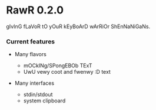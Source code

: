 # RawR 0.2.0
gIvInG fLaVoR tO yOuR kEyBoArD wArRiOr ShEnNaNiGaNs.

### Current features
  * Many flavors
    * mOCkINg/SPongEBOb TExT
    * UwU vewy coot and fwenwy :D text


  * Many interfaces
    * stdin/stdout
    * system clipboard
